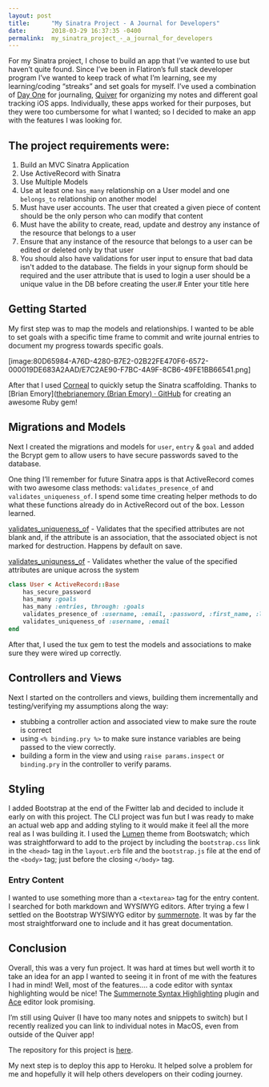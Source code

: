 ```yaml
---
layout: post
title:      "My Sinatra Project - A Journal for Developers"
date:       2018-03-29 16:37:35 -0400
permalink:  my_sinatra_project_-_a_journal_for_developers
---
```



For my Sinatra project, I chose to build an app that I’ve wanted to use but haven’t quite found.  Since I’ve been in Flatiron’s full stack developer program I’ve wanted to keep track of what I’m learning, see my learning/coding “streaks” and set goals for myself.  I’ve used a combination of [Day One](http://dayoneapp.com) for journaling, [Quiver](http://happenapps.com/) for organizing my notes and different goal tracking iOS apps.   Individually, these apps worked for their purposes, but they were too cumbersome for what I wanted; so I decided to make an app with the features I was looking for.

## The project requirements were:
1. Build an MVC Sinatra Application
2. Use ActiveRecord with Sinatra
3. Use Multiple Models
4. Use at least one `has_many` relationship on a User model and one `belongs_to` relationship on another model
5. Must have user accounts. The user that created a given piece of content should be the only person who can modify that content
6. Must have the ability to create, read, update and destroy any instance of the resource that belongs to a user
7. Ensure that any instance of the resource that belongs to a user can be edited or deleted only by that user
8. You should also have validations for user input to ensure that bad data isn't added to the database. The fields in your signup form should be required and the user attribute that is used to login a user should be a unique value in the DB before creating the user.# Enter your title here


## Getting Started
My first step was to map the models and relationships.  I wanted to be able to set goals with a specific time frame to commit and write journal entries to document my progress towards specific goals.

[image:80D65984-A76D-4280-B7E2-02B22FE470F6-6572-000019DE683A2AAD/E7C2AE90-F7BC-4A9F-8CB6-49FE1BB66541.png]

After that I used [Corneal](https://github.com/thebrianemory/corneal) to quickly setup the Sinatra scaffolding.  Thanks to [Brian Emory]([thebrianemory (Brian Emory) · GitHub](https://github.com/thebrianemory) for creating an awesome Ruby gem!

## Migrations and Models
Next I created the migrations and models for `user`, `entry` & `goal` and added the Bcrypt gem to allow users to have secure passwords saved to the database.

One thing I’ll remember for future Sinatra apps is that ActiveRecord comes with two awesome class methods: `validates_presence_of` and `validates_uniqueness_of`.  I spend some time creating helper methods to do what these functions already do in ActiveRecord out of the box.  Lesson learned.

[validates_uniqueness_of](http://api.rubyonrails.org/classes/ActiveRecord/Validations/ClassMethods.html#method-i-validates_presence_of) - Validates that the specified attributes are not blank and, if the attribute is an association, that the associated object is not marked for destruction. Happens by default on save.

[validates_uniquness_of](http://api.rubyonrails.org/classes/ActiveRecord/Validations/ClassMethods.html#method-i-validates_uniqueness_of) - Validates whether the value of the specified attributes are unique across the system

```ruby
class User < ActiveRecord::Base
	has_secure_password
	has_many :goals
	has_many :entries, through: :goals
	validates_presence_of :username, :email, :password, :first_name, :last_name
	validates_uniqueness_of :username, :email
end
```

After that, I used the tux gem to test the models and associations to make sure they were wired up correctly.

## Controllers and Views
Next I started on the controllers and views, building them incrementally and testing/verifying my assumptions along the way:
* stubbing a controller action and associated view to make sure the route is correct
* using `<% binding.pry %>` to make sure instance variables are being passed to the view correctly.
* building a form in the view and using `raise params.inspect` or `binding.pry` in the controller to verify params.

## Styling
I added Bootstrap at the end of the Fwitter lab and decided to include it early on with this project.  The CLI project was fun but I was ready to make an actual web app and adding styling to it would make it feel all the more real as I was building it.  I used the [Lumen](https://bootswatch.com/lumen/) theme from Bootswatch; which was straightforward to add to the project by including the `bootstrap.css`  link in the `<head>` tag in the `layout.erb` file and the `bootstrap.js` file at the end of the `<body>` tag; just before the closing `</body>` tag.

### Entry Content
I wanted to use something more than a `<textarea>` tag for the entry content.  I searched for both markdown and WYSIWYG editors.  After trying a few I settled on the Bootstrap WYSIWYG editor by [summernote](https://summernote.org/).  It was by far the most straightforward one to include and it has great documentation.

## Conclusion
Overall, this was a very fun project.  It was hard at times but well worth it to take an idea for an app I wanted to seeing it in front of me with the features I had in mind!  Well, most of the features…. a code editor with syntax highlighting would be nice!  The [Summernote Syntax Highlighting](https://epiksel.github.io/summernote-highlight/) plugin and [Ace](https://ace.c9.io/) editor look promising.

I’m still using Quiver (I have too many notes and snippets to switch) but I recently realized you can link to individual notes in MacOS, even from outside of the Quiver app!

The repository for this project is [here](https://github.com/anthonygharvey/developer_journal).

My next step is to deploy this app to Heroku.  It helped solve a problem for me and hopefully it will help others developers on their coding journey.
